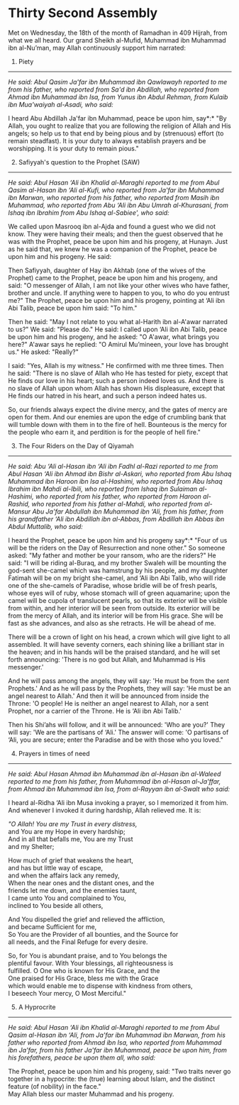 Thirty Second Assembly
======================

Met on Wednesday, the 18th of the month of Ramadhan in 409 Hijrah, from
what we all heard. Our grand Sheikh al-Mufid, Muhammad ibn Muhammad ibn
al-Nu’man, may Allah continuously support him narrated:

1. Piety
--------

*He said: Abul Qasim Ja'far ibn Muhammad ibn Qawlawayh reported to me
from his father, who reported from Sa'd ibn Abdillah, who reported from
Ahmad ibn Muhammad ibn Isa, from Yunus ibn Abdul Rehman, from Kulaib ibn
Mua'waiyah al-Asadi, who said:*

I heard Abu Abdillah Ja'far ibn Muhammad, peace be upon him, say*:* "By
Allah, you ought to realize that you are following the religion of Allah
and His angels; so help us to that end by being pious and by (strenuous)
effort (to remain steadfast). It is your duty to always establish
prayers and be worshipping. It is your duty to remain pious."

2. Safiyyah's question to the Prophet (SAW)
-------------------------------------------

*He said: Abul Hasan ‘Ali ibn Khalid al-Maraghi reported to me from Abul
Qasim al-Hasan ibn ‘Ali al-Kufi, who reported from Ja'far ibn Muhammad
ibn Marwan, who reported from his father, who reported from Masih ibn
Muhammad, who reported from Abu ‘Ali ibn Abu Umrah al-Khurasani, from
Ishaq ibn Ibrahim from Abu Ishaq al-Sabiee', who said:*

We called upon Masrooq ibn al-Ajda and found a guest who we did not
know. They were having their meals; and then the guest observed that he
was with the Prophet, peace be upon him and his progeny, at Hunayn. Just
as he said that, we knew he was a companion of the Prophet, peace be
upon him and his progeny. He said:

Then Safiyyah, daughter of Hay ibn Akhtab (one of the wives of the
Prophet) came to the Prophet, peace be upon him and his progeny, and
said: "O messenger of Allah, I am not like your other wives who have
father, brother and uncle. If anything were to happen to you, to who do
you entrust me?" The Prophet, peace be upon him and his progeny,
pointing at ‘Ali ibn Abi Talib, peace be upon him said: "To him."

Then he said: "May I not relate to you what al-Harith ibn al-A'awar
narrated to us?" We said: "Please do." He said: I called upon ‘Ali ibn
Abi Talib, peace be upon him and his progeny, and he asked: "O A'awar,
what brings you here?" A'awar says he replied: "O Amirul Mu’mineen, your
love has brought us." He asked: "Really?"

I said: "Yes, Allah is my witness." He confirmed with me three times.
Then he said: "There is no slave of Allah who He has tested for piety,
except that He finds our love in his heart; such a person indeed loves
us. And there is no slave of Allah upon whom Allah has shown His
displeasure, except that He finds our hatred in his heart, and such a
person indeed hates us.

So, our friends always expect the divine mercy, and the gates of mercy
are open for them. And our enemies are upon the edge of crumbling bank
that will tumble down with them in to the fire of hell. Bounteous is the
mercy for the people who earn it, and perdition is for the people of
hell fire."

3. The Four Riders on the Day of Qiyamah
----------------------------------------

*He said: Abu ‘Ali al-Hasan ibn ‘Ali ibn Fadhl al-Razi reported to me
from Abul Hasan ‘Ali ibn Ahmad ibn Bishr al-Askari, who reported from
Abu Ishaq Muhammad ibn Haroon ibn Isa al-Hashimi, who reported from Abu
Ishaq Ibrahim ibn Mahdi al-Ibili, who reported from Ishaq ibn Sulaiman
al-Hashimi, who reported from his father, who reported from Haroon
al-Rashid, who reported from his father al-Mahdi, who reported from
al-Mansur Abu Ja'far Abdullah ibn Muhammad ibn ‘Ali, from his father,
from his grandfather ‘Ali ibn Abdillah ibn al-Abbas, from Abdillah ibn
Abbas ibn Abdul Muttalib, who said:*

I heard the Prophet, peace be upon him and his progeny say*:* "Four of
us will be the riders on the Day of Resurrection and none other." So
someone asked: "My father and mother be your ransom, who are the
riders?" He said: "I will be riding al-Buraq, and my brother Swaleh will
be mounting the god-sent she-camel which was hamstrung by his people,
and my daughter Fatimah will be on my bright she-camel, and ‘Ali ibn Abi
Talib, who will ride one of the she-camels of Paradise, whose bridle
will be of fresh pearls, whose eyes will of ruby, whose stomach will of
green aquamarine; upon the camel will be cupola of translucent pearls,
so that its exterior will be visible from within, and her interior will
be seen from outside. Its exterior will be from the mercy of Allah, and
its interior will be from His grace. She will be fast as she advances,
and also as she retracts. He will be ahead of me.

There will be a crown of light on his head, a crown which will give
light to all assembled. It will have seventy corners, each shining like
a brilliant star in the heaven; and in his hands will be the praised
standard, and he will set forth announcing: 'There is no god but Allah,
and Muhammad is His messenger.'

And he will pass among the angels, they will say: 'He must be from the
sent Prophets.' And as he will pass by the Prophets, they will say: 'He
must be an angel nearest to Allah.' And then it will be announced from
inside the Throne: 'O people! He is neither an angel nearest to Allah,
nor a sent Prophet, nor a carrier of the Throne. He is ‘Ali ibn Abi
Talib.'

Then his Shi’ahs will follow, and it will be announced: 'Who are you?'
They will say: 'We are the partisans of ‘Ali.' The answer will come: 'O
partisans of ‘Ali, you are secure; enter the Paradise and be with those
who you loved."

4. Prayers in times of need
---------------------------

*He said: Abul Hasan Ahmad ibn Muhammad ibn al-Hasan ibn al-Waleed
reported to me from his father, from Muhammad ibn al-Hasan al-Ja'ffar,
from Ahmad ibn Muhammad ibn Isa, from al-Rayyan ibn al-Swalt who said:*

I heard al-Ridha ‘Ali ibn Musa invoking a prayer, so I memorized it from
him. And whenever I invoked it during hardship, Allah relieved me. It
is:

*"O Allah! You are my Trust in every distress,*  
 and You are my Hope in every hardship;  
 And in all that befalls me, You are my Trust  
 and my Shelter;

How much of grief that weakens the heart,  
 and has but little way of escape,  
 and when the affairs lack any remedy,  
 When the near ones and the distant ones, and the  
 friends let me down, and the enemies taunt,  
 I came unto You and complained to You,  
 inclined to You beside all others,

And You dispelled the grief and relieved the affliction,  
 and became Sufficient for me,  
 So You are the Provider of all bounties, and the Source for  
 all needs, and the Final Refuge for every desire.

So, for You is abundant praise, and to You belongs the  
 plentiful favour. With Your blessings, all righteousness is  
 fulfilled. O One who is known for His Grace, and the  
 One praised for His Grace, bless me with the Grace  
 which would enable me to dispense with kindness from others,  
 I beseech Your mercy, O Most Merciful."

5. A Hyprocrite
---------------

*He said: Abul Hasan ‘Ali ibn Khalid al-Maraghi reported to me from Abul
Qasim al-Hasan ibn ‘Ali, from Ja'far ibn Muhammad ibn Marwan, from his
father who reported from Ahmad ibn Isa, who reported from Muhammad ibn
Ja'far, from his father Ja'far ibn Muhammad, peace be upon him, from his
forefathers, peace be upon them all, who said:*

The Prophet, peace be upon him and his progeny, said: "Two traits never
go together in a hypocrite: the (true) learning about Islam, and the
distinct feature (of nobility) in the face."  
 May Allah bless our master Muhammad and his progeny.


